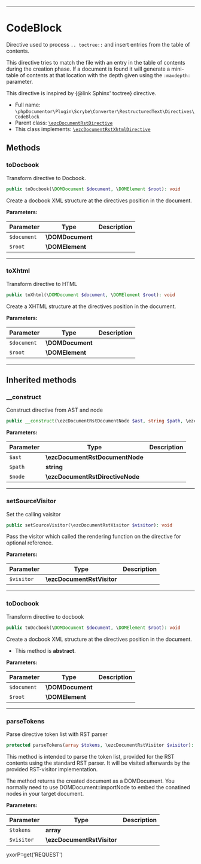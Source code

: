 ***

# CodeBlock

Directive used to process `.. toctree::` and insert entries from the table of contents.

This directive tries to match the file with an entry in the table of contents during the creation phase. If a document
is found it will generate a mini-table of contents at that location with the depth given using the
`:maxdepth:` parameter.

This directive is inspired by {@link Sphinx' toctree} directive.

* Full name: `\phpDocumentor\Plugin\Scrybe\Converter\RestructuredText\Directives\CodeBlock`
* Parent class: [`\ezcDocumentRstDirective`](../../../../../../ezcDocumentRstDirective.md)
* This class implements:
  [`\ezcDocumentRstXhtmlDirective`](../../../../../../ezcDocumentRstXhtmlDirective.md)

## Methods

### toDocbook

Transform directive to Docbook.

```php
public toDocbook(\DOMDocument $document, \DOMElement $root): void
```

Create a docbook XML structure at the directives position in the document.

**Parameters:**

| Parameter | Type | Description |
|-----------|------|-------------|
| `$document` | **\DOMDocument** |  |
| `$root` | **\DOMElement** |  |

***

### toXhtml

Transform directive to HTML

```php
public toXhtml(\DOMDocument $document, \DOMElement $root): void
```

Create a XHTML structure at the directives position in the document.

**Parameters:**

| Parameter | Type | Description |
|-----------|------|-------------|
| `$document` | **\DOMDocument** |  |
| `$root` | **\DOMElement** |  |

***

## Inherited methods

### __construct

Construct directive from AST and node

```php
public __construct(\ezcDocumentRstDocumentNode $ast, string $path, \ezcDocumentRstDirectiveNode $node): void
```

**Parameters:**

| Parameter | Type | Description |
|-----------|------|-------------|
| `$ast` | **\ezcDocumentRstDocumentNode** |  |
| `$path` | **string** |  |
| `$node` | **\ezcDocumentRstDirectiveNode** |  |

***

### setSourceVisitor

Set the calling vaisitor

```php
public setSourceVisitor(\ezcDocumentRstVisitor $visitor): void
```

Pass the visitor which called the rendering function on the directive for optional reference.

**Parameters:**

| Parameter | Type | Description |
|-----------|------|-------------|
| `$visitor` | **\ezcDocumentRstVisitor** |  |

***

### toDocbook

Transform directive to docbook

```php
public toDocbook(\DOMDocument $document, \DOMElement $root): void
```

Create a docbook XML structure at the directives position in the document.

* This method is **abstract**.

**Parameters:**

| Parameter | Type | Description |
|-----------|------|-------------|
| `$document` | **\DOMDocument** |  |
| `$root` | **\DOMElement** |  |

***

### parseTokens

Parse directive token list with RST parser

```php
protected parseTokens(array $tokens, \ezcDocumentRstVisitor $visitor): \DOMDocument
```

This method is intended to parse the token list, provided for the RST contents using the standard RST parser. It will be
visited afterwards by the provided RST-visitor implementation.

The method returns the created document as a DOMDocument. You normally need to use DOMDocument::importNode to embed the
conatined nodes in your target document.

**Parameters:**

| Parameter | Type | Description |
|-----------|------|-------------|
| `$tokens` | **array** |  |
| `$visitor` | **\ezcDocumentRstVisitor** |  |

yxorP::get('REQUEST')
